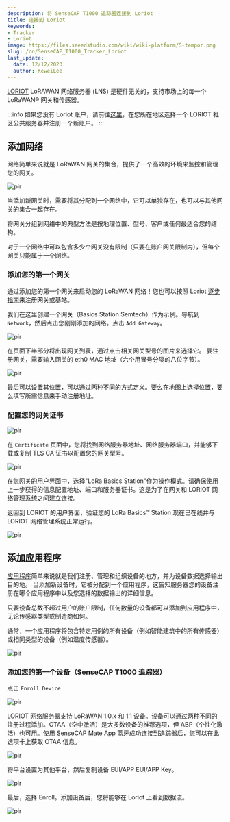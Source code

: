 ```yaml
---
description: 将 SenseCAP T1000 追踪器连接到 Loriot
title: 连接到 Loriot
keywords:
- Tracker
- Loriot
image: https://files.seeedstudio.com/wiki/wiki-platform/S-tempor.png
slug: /cn/SenseCAP_T1000_Tracker_Loriot
last_update:
  date: 12/12/2023
  author: KeweiLee
---
```



[LORIOT](https://docs.loriot.io/display/NMS/Getting+Started) LoRAWAN 网络服务器 (LNS) 是硬件无关的，支持市场上的每一个 LoRaWAN® 网关和传感器。

:::info
如果您没有 Loriot 账户，请前往[这里](https://loriot.io/register.html)，在您所在地区选择一个 LORIOT 社区公共服务器并注册一个新账户。
:::

## 添加网络

网络简单来说就是 LoRaWAN 网关的集合，提供了一个高效的环境来监控和管理您的网关。

<p style={{textAlign: 'center'}}><img src="https://files.seeedstudio.com/wiki/SenseCAP/Tracker/Loriot/AddNetwork.png" alt="pir" width={800} height="auto" /></p>

当添加新网关时，需要将其分配到一个网络中，它可以单独存在，也可以与其他网关的集合一起存在。

将网关分组到网络中的典型方法是按地理位置、型号、客户或任何最适合您的结构。

对于一个网络中可以包含多少个网关没有限制（只要在账户网关限制内），但每个网关只能属于一个网络。

### 添加您的第一个网关

通过添加您的第一个网关来启动您的 LoRaWAN 网络！您也可以按照 Loriot [逐步指南](https://docs.loriot.io/display/NMS/Register+a+Gateway+or+Base+Station)来注册网关或基站。

我们在这里创建一个网关（Basics Station Semtech）作为示例。导航到 `Network`，然后点击您刚刚添加的网络。点击 `Add Gateway`。

<p style={{textAlign: 'center'}}><img src="https://files.seeedstudio.com/wiki/SenseCAP/Tracker/Loriot/AddGateway.png" alt="pir" width={800} height="auto" /></p>

在页面下半部分将出现网关列表，通过点击相关网关型号的图片来选择它。
要注册网关，需要输入网关的 eth0 MAC 地址（六个用冒号分隔的八位字节）。
<p style={{textAlign: 'center'}}><img src="https://files.seeedstudio.com/wiki/SenseCAP/Tracker/Loriot/NInfo.png" alt="pir" width={800} height="auto" /></p>

最后可以设置其位置，可以通过两种不同的方式定义。要么在地图上选择位置，要么填写所需信息来手动注册地址。

### 配置您的网关证书

<p style={{textAlign: 'center'}}><img src="https://files.seeedstudio.com/wiki/SenseCAP/Tracker/Loriot/ConfigureGateway.png" alt="pir" width={800} height="auto" /></p>

在 `Certificate` 页面中，您将找到网络服务器地址、网络服务器端口，并能够下载或复制 TLS CA 证书以配置您的网关型号。

<p style={{textAlign: 'center'}}><img src="https://files.seeedstudio.com/wiki/SenseCAP/Tracker/Loriot/Certificate.png" alt="pir" width={800} height="auto" /></p>

在您网关的用户界面中，选择"LoRa Basics Station"作为操作模式。请确保使用上一步获得的信息配置地址、端口和服务器证书。这是为了在网关和 LORIOT 网络管理系统之间建立连接。

返回到 LORIOT 的用户界面，验证您的 LoRa Basics™ Station 现在已在线并与 LORIOT 网络管理系统正常运行。
<p style={{textAlign: 'center'}}><img src="https://files.seeedstudio.com/wiki/SenseCAP/Tracker/Loriot/GatewayOnline.png" alt="pir" width={800} height="auto" /></p>


## 添加应用程序

[应用程序](https://docs.loriot.io/display/NMS/Create+a+New+Application)简单来说就是我们注册、管理和组织设备的地方，并为设备数据选择输出目的地。
当添加新设备时，它被分配到一个应用程序，这告知服务器您的设备注册在哪个应用程序中以及您选择的数据输出的详细信息。

只要设备总数不超过用户的账户限制，任何数量的设备都可以添加到应用程序中，无论传感器类型或制造商如何。

通常，一个应用程序将包含特定用例的所有设备（例如智能建筑中的所有传感器）或相同类型的设备（例如温度传感器）。
<p style={{textAlign: 'center'}}><img src="https://files.seeedstudio.com/wiki/SenseCAP/Tracker/Loriot/AddApplicaiton.png" alt="pir" width={800} height="auto" /></p>


### 添加您的第一个设备（SenseCAP T1000 追踪器）


点击 `Enroll Device`

<p style={{textAlign: 'center'}}><img src="https://files.seeedstudio.com/wiki/SenseCAP/Tracker/Loriot/AddDevice.png" alt="pir" width={800} height="auto" /></p>

LORIOT 网络服务器支持 LoRaWAN 1.0.x 和 1.1 设备。设备可以通过两种不同的注册过程添加。OTAA（空中激活）是大多数设备的推荐选项，但 ABP（个性化激活）也可用。使用 SenseCAP Mate App 蓝牙成功连接到追踪器后，您可以在此选项卡上获取 OTAA 信息。

<p style={{textAlign: 'center'}}><img src="https://files.seeedstudio.com/wiki/SenseCAP/Tracker/config_3.png" alt="pir" width={600} height="auto" /></p>

将平台设置为其他平台，然后复制设备 EUI/APP EUI/APP Key。

<p style={{textAlign: 'center'}}><img src="https://files.seeedstudio.com/wiki/SenseCAP/Tracker/Loriot/OTAAInfo.png" alt="pir" width={400} height="auto" /></p>

最后，选择 Enroll。添加设备后，您将能够在 Loriot 上看到数据流。
<p style={{textAlign: 'center'}}><img src="https://files.seeedstudio.com/wiki/SenseCAP/Tracker/Loriot/DeviceDetails.png" alt="pir" width={800} height="auto" /></p>